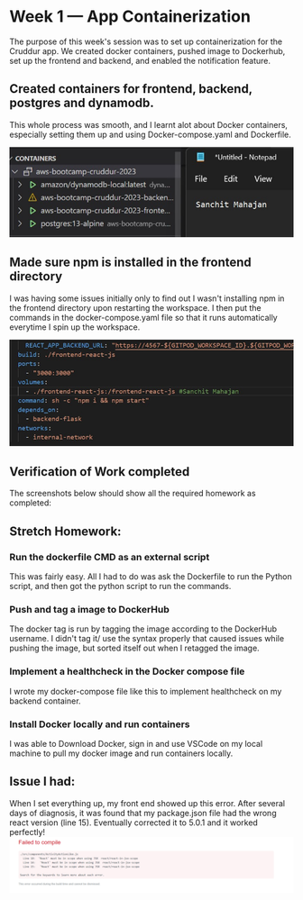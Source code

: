 # Week 1 — App Containerization

The purpose of this week's session was to set up containerization for the Cruddur app. We created docker containers, pushed image to Dockerhub, set up the frontend and backend, and enabled the notification feature.

## Created containers for frontend, backend, postgres and dynamodb.
This whole process was smooth, and I learnt alot about Docker containers, especially setting them up and using Docker-compose.yaml and Dockerfile.

![Containers being run](assets/docker_containers.jpg)

## Made sure npm is installed in the frontend directory
I was having some issues initially only to find out I wasn't installing npm in the frontend directory upon restarting the workspace. I then put the commands in the docker-compose.yaml file so that it runs automatically everytime I spin up the workspace.

![npm](assets/npm.jpg)

## Verification of Work completed

The screenshots below should show all the required homework as completed:


## Stretch Homework:

### Run the dockerfile CMD as an external script
This was fairly easy. All I had to do was ask the Dockerfile to run the Python script, and then got the python script to run the commands.


### Push and tag a image to DockerHub
The docker tag is run by tagging the image according to the DockerHub username. I didn't tag it/ use the syntax properly that caused issues while pushing the image, but sorted itself out when I retagged the image.


### Implement a healthcheck in the Docker compose file
I wrote my docker-compose file like this to implement healthcheck on my backend container.


### Install Docker locally and run containers
I was able to Download Docker, sign in and use VSCode on my local machine to pull my docker image and run containers locally.



## Issue I had:
When I set everything up, my front end showed up this error. After several days of diagnosis, it was found that my package.json file had the wrong react version (line 15). Eventually corrected it to 5.0.1 and it worked perfectly!
![React error](assets/react_error.jpg)
